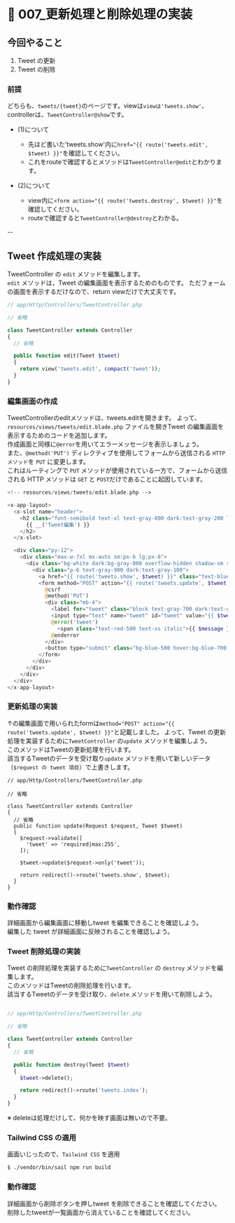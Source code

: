 # 🌲 007\_更新処理と削除処理の実装

## 今回やること

1. Tweet の更新
2. Tweet の削除

### 前提

どちらも、`tweets/{tweet}`のページです。viewは`viewは'tweets.show'`、controllerは、`TweetController@show`です。
* (1)について
  * 先ほど書いた'tweets.show'内に`href="{{ route('tweets.edit', $tweet) }}"`を確認してください。
  * これをrouteで確認するとメソッドは`TweetController@edit`とわかります。

* (2)について
  * view内に`<form action="{{ route('tweets.destroy', $tweet) }}"`を確認してください。
  * routeで確認すると`TweetController@destroy`とわかる。

--

## Tweet 作成処理の実装

TweetController の `edit` メソッドを編集します。
<br>
`edit` メソッドは，Tweet の編集画面を表示するためのものです。
ただフォームの画面を表示するだけなので、return viewだけで大丈夫です。

```php
// app/Http/Controllers/TweetController.php

// 省略

class TweetController extends Controller
{
  // 省略

  public function edit(Tweet $tweet)
  {
    return view('tweets.edit', compact('tweet'));
  }
}
```

### 編集画面の作成

TweetControllerのeditメソッドは、tweets.editを開きます。
よって、`resources/views/tweets/edit.blade.php` ファイルを開きTweet の編集画面を表示するためのコードを追加します。
<br>
作成画面と同様に`@error`を用いてエラーメッセージを表示しましょう。
<br>また、`@method('PUT')` ディレクティブを使用してフォームから送信される `HTTP メソッド`を `PUT` に変更します。
<br>これはルーティングで `PUT` メソッドが使用されている一方で、フォームから送信される HTTP メソッドは `GET` と `POST`だけであることに起因しています。

```php
<!-- resources/views/tweets/edit.blade.php -->

<x-app-layout>
  <x-slot name="header">
    <h2 class="font-semibold text-xl text-gray-800 dark:text-gray-200 leading-tight">
      {{ __('Tweet編集') }}
    </h2>
  </x-slot>

  <div class="py-12">
    <div class="max-w-7xl mx-auto sm:px-6 lg:px-8">
      <div class="bg-white dark:bg-gray-800 overflow-hidden shadow-sm sm:rounded-lg">
        <div class="p-6 text-gray-900 dark:text-gray-100">
          <a href="{{ route('tweets.show', $tweet) }}" class="text-blue-500 hover:text-blue-700 mr-2">詳細に戻る</a>
          <form method="POST" action="{{ route('tweets.update', $tweet) }}">
            @csrf
            @method('PUT')
            <div class="mb-4">
              <label for="tweet" class="block text-gray-700 dark:text-gray-300 text-sm font-bold mb-2">Edit Tweet</label>
              <input type="text" name="tweet" id="tweet" value="{{ $tweet->tweet }}" class="shadow appearance-none border rounded w-full py-2 px-3 text-gray-700 dark:text-gray-300 dark:bg-gray-700 leading-tight focus:outline-none focus:shadow-outline">
              @error('tweet')
                <span class="text-red-500 text-xs italic">{{ $message }}</span>
              @enderror
            </div>
            <button type="submit" class="bg-blue-500 hover:bg-blue-700 text-white font-bold py-2 px-4 rounded focus:outline-none focus:shadow-outline">Update</button>
          </form>
        </div>
      </div>
    </div>
  </div>
</x-app-layout>
```

### 更新処理の実装

↑の編集画面で用いられたformは`method="POST" action="{{ route('tweets.update', $tweet) }}"`と記載しました。
よって、Tweet の更新処理を実装するために`TweetController` の`update` メソッドを編集しよう。 
<br>
このメソッドはTweetの更新処理を行います。
<br>
該当するTweetのデータを受け取り`update` メソッドを用いて新しいデータ（`$request の tweet 項目`）で上書きします。

<pre class="language-php"><code class="lang-php">// app/Http/Controllers/TweetController.php

// 省略

class TweetController extends Controller
{
  // 省略
  public function update(Request $request, Tweet $tweet)
  {
    $request->validate([
      'tweet' => 'required|max:255',
    ]);

    $tweet->update($request->only('tweet'));

    return redirect()->route('tweets.show', $tweet);
  }
}
</code></pre>

### 動作確認

詳細画面から編集画面に移動しtweet を編集できることを確認しよう。
<br>
編集した tweet が詳細画面に反映されることを確認しよう。

### Tweet 削除処理の実装

Tweet の削除処理を実装するために`TweetController` の `destroy` メソッドを編集します。
<br>
このメソッドはTweetの削除処理を行います。
<br>
該当するTweetのデータを受け取り、`delete` メソッドを用いて削除しよう。

```php

// app/Http/Controllers/TweetController.php

// 省略

class TweetController extends Controller
{
  // 省略

  public function destroy(Tweet $tweet)
  {
    $tweet->delete();

    return redirect()->route('tweets.index');
  }
}
```

※ deleteは処理だけして、何かを映す画面は無いので不要。

### Tailwind CSS の適用

画面いじったので、`Tailwind CSS` を適用

```bash
$ ./vendor/bin/sail npm run build
```

### 動作確認

詳細画面から削除ボタンを押しtweet を削除できることを確認してください。
<br>
削除したtweetが一覧画面から消えていることを確認してください。
